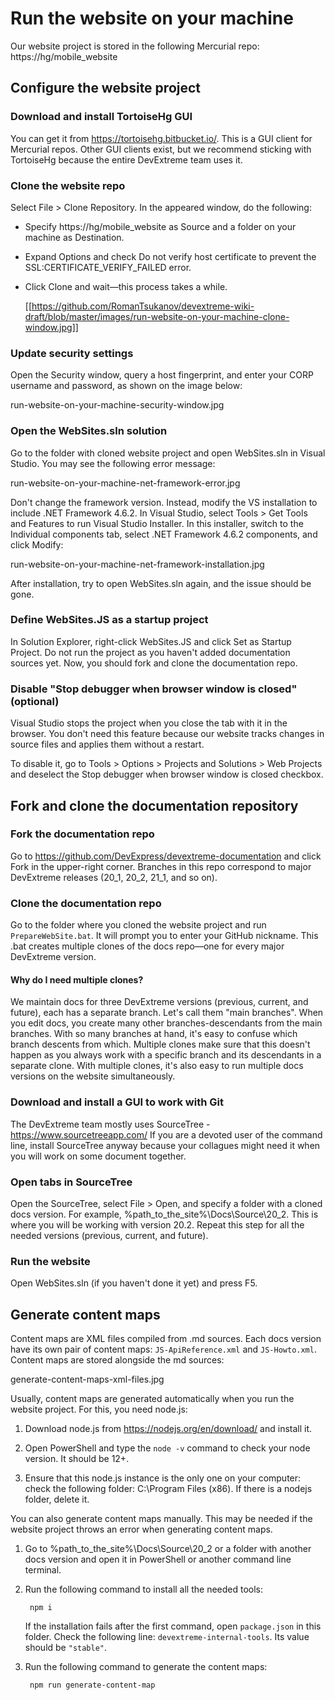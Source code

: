 # Run the website on your machine

Our website project is stored in the following Mercurial repo: https://hg/mobile_website

## Configure the website project

### Download and install TortoiseHg GUI

You can get it from https://tortoisehg.bitbucket.io/. This is a GUI client for Mercurial repos. Other GUI clients exist, but we recommend sticking with TortoiseHg because the entire DevExtreme team uses it.

### Clone the website repo

Select File > Clone Repository. In the appeared window, do the following:

- Specify https://hg/mobile_website as Source and a folder on your machine as Destination.
- Expand Options and check Do not verify host certificate to prevent the SSL:CERTIFICATE_VERIFY_FAILED error.
- Click Clone and wait&mdash;this process takes a while.

    [[https://github.com/RomanTsukanov/devextreme-wiki-draft/blob/master/images/run-website-on-your-machine-clone-window.jpg]]

### Update security settings

Open the Security window, query a host fingerprint, and enter your CORP username and password, as shown on the image below:

run-website-on-your-machine-security-window.jpg

### Open the WebSites.sln solution

Go to the folder with cloned website project and open WebSites.sln in Visual Studio. You may see the following error message:

run-website-on-your-machine-net-framework-error.jpg

Don't change the framework version. Instead, modify the VS installation to include .NET Framework 4.6.2. In Visual Studio, select Tools > Get Tools and Features to run Visual Studio Installer. In this installer, switch to the Individual components tab, select .NET Framework 4.6.2 components, and click Modify:

run-website-on-your-machine-net-framework-installation.jpg

After installation, try to open WebSites.sln again, and the issue should be gone.

### Define WebSites.JS as a startup project

In Solution Explorer, right-click WebSites.JS and click Set as Startup Project. Do not run the project as you haven't added documentation sources yet. Now, you should fork and clone the documentation repo.

### Disable "Stop debugger when browser window is closed" (optional)

Visual Studio stops the project when you close the tab with it in the browser. You don't need this feature because our website tracks changes in source files and applies them without a restart.

To disable it, go to Tools > Options > Projects and Solutions > Web Projects and deselect the Stop debugger when browser window is closed checkbox.

## Fork and clone the documentation repository

### Fork the documentation repo

Go to https://github.com/DevExpress/devextreme-documentation and click Fork in the upper-right corner. Branches in this repo correspond to major DevExtreme releases (20_1, 20_2, 21_1, and so on).

### Clone the documentation repo

Go to the folder where you cloned the website project and run `PrepareWebSite.bat`. It will prompt you to enter your GitHub nickname. This .bat creates multiple clones of the docs repo&mdash;one for every major DevExtreme version.

#### Why do I need multiple clones?

We maintain docs for three DevExtreme versions (previous, current, and future), each has a separate branch. Let's call them "main branches". When you edit docs, you create many other branches-descendants from the main branches. With so many branches at hand, it's easy to confuse which branch descents from which. Multiple clones make sure that this doesn't happen as you always work with a specific branch and its descendants in a separate clone. With multiple clones, it's also easy to run multiple docs versions on the website simultaneously.

### Download and install a GUI to work with Git

The DevExtreme team mostly uses SourceTree - https://www.sourcetreeapp.com/ If you are a devoted user of the command line, install SourceTree anyway because your collagues might need it when you will work on some document together.

### Open tabs in SourceTree

Open the SourceTree, select File > Open, and specify a folder with a cloned docs version. For example, %path_to_the_site%\Docs\Source\20_2. This is where you will be working with version 20.2. Repeat this step for all the needed versions (previous, current, and future).

### Run the website

Open WebSites.sln (if you haven't done it yet) and press F5.

## Generate content maps

Content maps are XML files compiled from .md sources. Each docs version have its own pair of content maps: `JS-ApiReference.xml` and `JS-Howto.xml`. Content maps are stored alongside the md sources:

generate-content-maps-xml-files.jpg

Usually, content maps are generated automatically when you run the website project. For this, you need node.js:

1. Download node.js from https://nodejs.org/en/download/ and install it. 

1. Open PowerShell and type the `node -v` command to check your node version. It should be 12+.

1. Ensure that this node.js instance is the only one on your computer: check the following folder: C:\Program Files (x86). If there is a nodejs folder, delete it. 

You can also generate content maps manually. This may be needed if the website project throws an error when generating content maps.

1. Go to %path_to_the_site%\Docs\Source\20_2 or a folder with another docs version and open it in PowerShell or another command line terminal.

1. Run the following command to install all the needed tools:

        npm i

    If the installation fails after the first command, open `package.json` in this folder. Check the following line: `devextreme-internal-tools`. Its value should be `"stable"`.

1. Run the following command to generate the content maps:

        npm run generate-content-map